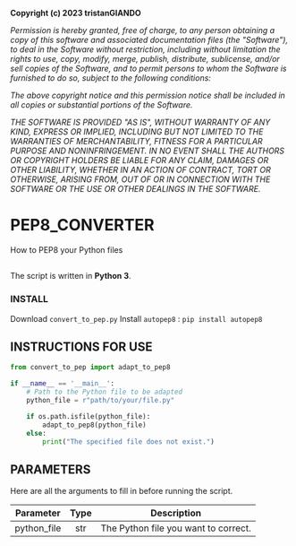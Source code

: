 **Copyright (c) 2023 tristanGIANDO**

*Permission is hereby granted, free of charge, to any person obtaining a copy*
*of this software and associated documentation files (the "Software"), to deal*
*in the Software without restriction, including without limitation the rights*
*to use, copy, modify, merge, publish, distribute, sublicense, and/or sell*
*copies of the Software, and to permit persons to whom the Software is*
*furnished to do so, subject to the following conditions:*

*The above copyright notice and this permission notice shall be included in all*
*copies or substantial portions of the Software.*

*THE SOFTWARE IS PROVIDED "AS IS", WITHOUT WARRANTY OF ANY KIND, EXPRESS OR*
*IMPLIED, INCLUDING BUT NOT LIMITED TO THE WARRANTIES OF MERCHANTABILITY,*
*FITNESS FOR A PARTICULAR PURPOSE AND NONINFRINGEMENT. IN NO EVENT SHALL THE*
*AUTHORS OR COPYRIGHT HOLDERS BE LIABLE FOR ANY CLAIM, DAMAGES OR OTHER*
*LIABILITY, WHETHER IN AN ACTION OF CONTRACT, TORT OR OTHERWISE, ARISING FROM,*
*OUT OF OR IN CONNECTION WITH THE SOFTWARE OR THE USE OR OTHER DEALINGS IN THE*
*SOFTWARE.*

# PEP8_CONVERTER
How to PEP8 your Python files

##
The script is written in **Python 3**.

### INSTALL
Download `convert_to_pep.py`
Install `autopep8` : `pip install autopep8`

## INSTRUCTIONS FOR USE
```py
from convert_to_pep import adapt_to_pep8

if __name__ == '__main__':
    # Path to the Python file to be adapted
    python_file = r"path/to/your/file.py"

    if os.path.isfile(python_file):
        adapt_to_pep8(python_file)
    else:
        print("The specified file does not exist.")
```

## PARAMETERS
Here are all the arguments to fill in before running the script.

|         Parameter           |   Type    |              Description              |
|:---------------------------:|:---------:|---------------------------------------|
|      python_file            |    str    | The Python file you want to correct.  |

